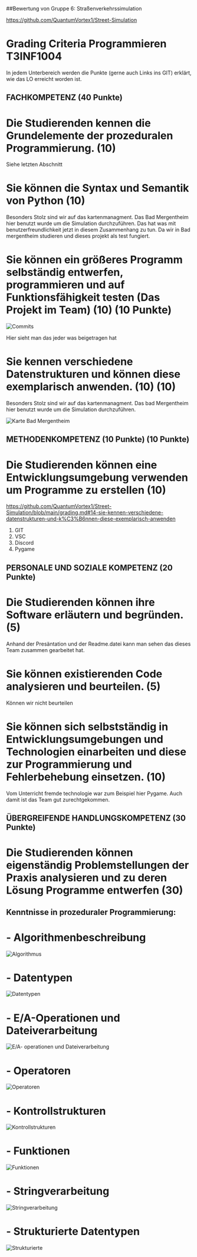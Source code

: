 <!-- https://github.com/skills/communicate-using-markdown -->


##Bewertung von Gruppe 6: Straßenverkehrssimulation

https://github.com/QuantumVortex1/Street-Simulation


# Grading Criteria Programmieren T3INF1004
In jedem Unterbereich werden die Punkte (gerne auch Links ins GIT) erklärt, wie das LO erreicht worden ist.

## FACHKOMPETENZ (40 Punkte)

# Die Studierenden kennen die Grundelemente der prozeduralen Programmierung. (10)
<!-- Siehe Kenntnisse in prozeduraler Programmierung: zutreffendes wählen und beweisen-->

Siehe letzten Abschnitt

# Sie können die Syntax und Semantik von Python (10)
<!-- Eine Stelle aus ihrem Programmieren wählen auf die sie besonders stolz sind und begründen -->

 Besonders Stolz sind wir auf das kartenmanagment. Das Bad Mergentheim hier benutzt wurde um die Simulation durchzuführen. Das hat was mit benutzerfreundlichkeit jetzt in diesem Zusammenhang zu tun. Da wir in Bad mergentheim studieren und dieses projekt als test fungiert. 

# Sie können ein größeres Programm selbständig entwerfen, programmieren und auf Funktionsfähigkeit testen (Das Projekt im Team) (10) (10 Punkte)
<!-- Anhand von commits zeigen, wie sie im Projekt einen Beitrag geleistet haben-->

![Commits](image-1.png)

Hier sieht man das jeder was beigetragen hat

# Sie kennen verschiedene Datenstrukturen und können diese exemplarisch anwenden. (10) (10)
<!-- Eine Stelle aus ihrem Programmieren wählen auf die sie besonders stolz sind und begründen -->

Besonders Stolz sind wir auf das kartenmanagment. Das bad Mergentheim hier benutzt wurde um die Simulation durchzuführen. 

![Karte Bad Mergentheim](image-2.png)

## METHODENKOMPETENZ (10 Punkte) (10 Punkte)

# Die Studierenden können eine Entwicklungsumgebung verwenden um Programme zu erstellen (10)
<!-- Beweise anbringen für Nutzen folgender Tools (können links, screenshots und screnncasts sein)-->

https://github.com/QuantumVortex1/Street-Simulation/blob/main/grading.md#14-sie-kennen-verschiedene-datenstrukturen-und-k%C3%B6nnen-diese-exemplarisch-anwenden

1. GIT 
2. VSC
3. Discord
4. Pygame


## PERSONALE UND SOZIALE KOMPETENZ (20 Punkte)

# Die Studierenden können ihre Software erläutern und begründen. (5)
<!-- You have helped someone else and taught something to a fellow student (get a support message from one person) -->

Anhand der Presäntation und der Readme.datei kann man sehen das dieses Team zusammen gearbeitet hat. 

# Sie können existierenden Code analysieren und beurteilen. (5)
<!-- You have critiqued another group project. Link to your critique here (another wiki page on your git) and link the project -->

Können wir nicht beurteilen 

# Sie können sich selbstständig in Entwicklungsumgebungen und Technologien einarbeiten und diese zur Programmierung und Fehlerbehebung einsetzen. (10)
<!-- Which technology did you learn outside of the teacher given input -->
<!-- Did you get help from someone in the classroom (get a support message here from the person who helped you) -->

Vom Unterricht fremde technologie war zum Beispiel hier Pygame. Auch damit ist das Team gut zurechtgekommen.

## ÜBERGREIFENDE HANDLUNGSKOMPETENZ (30 Punkte)

# Die Studierenden können eigenständig Problemstellungen der Praxis analysieren und zu deren Lösung Programme entwerfen (30)
<!-- Which parts of your project are you proud of and why (describe, analyse, link) -->
<!-- Where were the problems with your implementation, timeline, functionality, team management (describe, analyse, reflect from past to future, link if relevant) -->



## Kenntnisse in prozeduraler Programmierung:

# - Algorithmenbeschreibung

![Algorithmus](image.png)

# - Datentypen

![Datentypen](image-3.png)

# - E/A-Operationen und Dateiverarbeitung

![E/A- operationen und Dateiverarbeitung](image-4.png)

# - Operatoren

![Operatoren](image-5.png)

# - Kontrollstrukturen

![Kontrollstrukturen](image-6.png)

# - Funktionen

![Funktionen](image-7.png)

# - Stringverarbeitung

![Stringverarbeitung](image-8.png)

# - Strukturierte Datentypen

![Strukturierte ](image-9.png)
